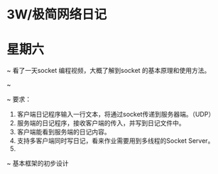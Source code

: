 # 3W/极简网络日记


# 星期六

~ 看了一天socket 编程视频，大概了解到socket 的基本原理和使用方法。

~ 

~ 要求：

1. 客户端日记程序输入一行文本，将通过socket传递到服务器端。（UDP）
2. 服务端的日记程序，接收客户端的传入，并写到日记文件中。
3. 客户端能看到服务端的日记内容。
4. 支持多客户端同时写日记，看来作业需要用到多线程的Socket Server。
5. 


~ 基本框架的初步设计
 
